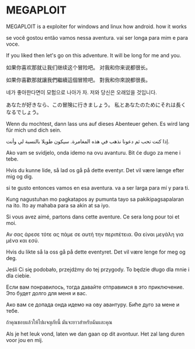 # MEGAPLOIT
MEGAPLOIT is a exploiter for windows and linux how android. how it works 

se você gostou então vamos nessa aventura.
vai ser longa para mim e para voce.

If you liked then let's go on this adventure.
It will be long for me and you.

如果你喜欢那就让我们继续这个冒险吧。
对我和你来说都很长。

如果你喜歡那就讓我們繼續這個冒險吧。
對我和你來說都很長。

네가 좋아한다면이 모험으로 나아가 자.
저와 당신은 오래있을 것입니다.

あなたが好きなら、この冒険に行きましょう。
私とあなたのためにそれは長くなるでしょう。

Wenn du mochtest, dann lass uns auf dieses Abenteuer gehen.
Es wird lang für mich und dich sein.

إذا كنت تحب ثم دعونا نذهب في هذه المغامرة.
سيكون طويلا بالنسبة لي وأنت.

Ako vam se svidjelo, onda idemo na ovu avanturu.
Bit će dugo za mene i tebe.

Hvis du kunne lide, så lad os gå på dette eventyr.
Det vil være længe efter mig og dig.

si te gusto entonces vamos en esa aventura.
va a ser larga para mí y para ti.

Kung nagustuhan mo pagkatapos ay pumunta tayo sa pakikipagsapalaran na ito.
Ito ay mahaba para sa akin at sa iyo.

Si vous avez aimé, partons dans cette aventure.
Ce sera long pour toi et moi.

Αν σας άρεσε τότε ας πάμε σε αυτή την περιπέτεια.
Θα είναι μεγάλη για μένα και εσύ.

Hvis du likte så la oss gå på dette eventyret.
Det vil være lenge for meg og deg.

Jeśli Ci się podobało, przejdźmy do tej przygody.
To będzie długo dla mnie i dla ciebie.

Если вам понравилось, тогда давайте отправимся в это приключение.
Это будет долго для меня и вас.

Ако вам се допада онда идемо на ову авантуру.
Биће дуго за мене и тебе.

ถ้าคุณชอบแล้วให้ไปผจญภัยนี้
มันจะยาวสำหรับฉันและคุณ

Als je het leuk vond, laten we dan gaan op dit avontuur.
Het zal lang duren voor jou en mij.
